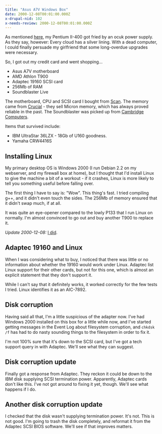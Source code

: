 ```yaml
---
title: "Asus A7V Windows Box"
date: 2000-12-08T00:01:00.000Z
x-drupal-nid: 102
x-needs-review: 2000-12-08T00:01:00.000Z
---
```

As mentioned [here](http://www.differentpla.net/node/view/3), my Pentium II-400 got fried by an ocuk power supply. As they say, however: Every cloud has a silver lining. With a dead computer, I could finally persuade my girlfriend that some long-overdue upgrades were necessary.

So, I got out my credit card and went shopping...

*   Asus A7V motherboard
*   AMD Athlon T900
*   Adaptec 19160 SCSI card
*   256Mb of RAM
*   Soundblaster Live

The motherboard, CPU and SCSI card I bought from [Scan](http://www.scan.co.uk/). The memory came from [Crucial](http://www.crucial.co.uk/) - they sell Micron memory, which has always proved reliable in the past. The Soundblaster was picked up from [Cambridge Computers](http://www.cambridge-computers.co.uk/).

Items that survived include:

*   IBM UltraStar 36LZX - 18Gb of U160 goodness.
*   Yamaha CRW4416S

## Installing Linux

My primary desktop OS is Windows 2000 (I run Debian 2.2 on my webserver, and my firewall box at home), but I thought that I'd install Linux to give the machine a bit of a workout - if it crashes, Linux is more likely to tell you something useful before falling over.

The first thing I have to say is: "Wow". This thing's fast. I tried compiling g++, and it didn't even touch the sides. The 256Mb of memory ensured that it didn't swap much, if at all.

It was quite an eye-opener compared to the lowly P133 that I run Linux on normally. I'm almost convinced to go out and buy another T900 to replace it.

_Update 2000-12-08:_ [I did](/node/view/5).

## Adaptec 19160 and Linux

When I was considering what to buy, I noticed that there was little or no information about whether the 19160 would work under Linux. Adaptec list Linux support for their other cards, but not for this one, which is almost an explicit statement that they don't support it.

While I can't say that it definitely works, it worked correctly for the few tests I tried. Linux identifies it as an AIC-7892.

## Disk corruption

Having said all that, I'm a little suspicious of the adapter now. I've had Windows 2000 installed on this box for a little while now, and I've started getting messages in the Event Log about filesystem corruption, and `chkdsk /f` has had to do nasty sounding things to the filesystem in order to fix it.

I'm not 100% sure that it's down to the SCSI card, but I've got a tech support query in with Adaptec. We'll see what they can suggest.

## Disk corruption update

Finally got a response from Adaptec. They reckon it could be down to the IBM disk supplying SCSI termination power. Apparently, Adaptec cards don't like this. I've not got around to fixing it yet, though. We'll see what happens if I do.

## Another disk corruption update

I checked that the disk wasn't supplying termination power. It's not. This is not good. I'm going to trash the disk completely, and reformat it from the Adaptec SCSI BIOS software. We'll see if that improves matters.